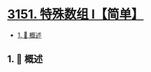 # [3151. 特殊数组 I【简单】](https://github.com/tnotesjs/TNotes.leetcode/tree/main/notes/3151.%20%E7%89%B9%E6%AE%8A%E6%95%B0%E7%BB%84%20I%E3%80%90%E7%AE%80%E5%8D%95%E3%80%91)

<!-- region:toc -->

- [1. 📝 概述](#1--概述)

<!-- endregion:toc -->

## 1. 📝 概述
